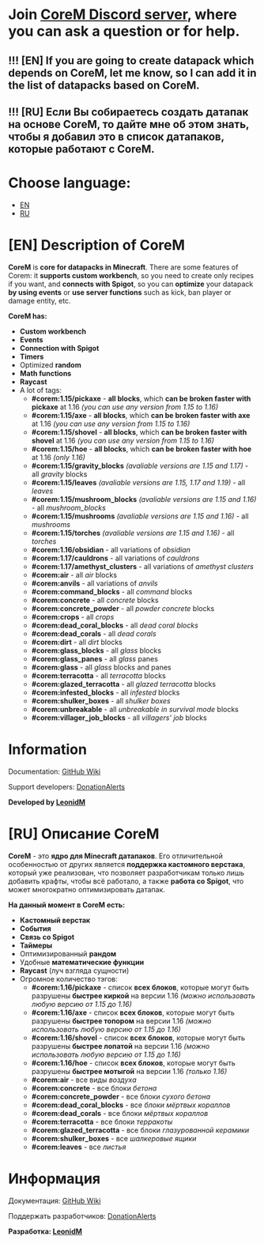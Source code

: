 # Join [CoreM Discord server](https://discord.gg/pvdD3Kh6et), where you can ask a question or for help.

## !!! \[EN\] If you are going to create datapack which depends on CoreM, let me know, so I can add it in the list of datapacks based on CoreM.
## !!! \[RU\] Если Вы собираетесь создать датапак на основе CoreM, то дайте мне об этом знать, чтобы я добавил это в список датапаков, которые работают с CoreM.

# **Choose language:**
- [EN](https://github.com/LeonidMem/CoreM#en-description-of-corem)
- [RU](https://github.com/LeonidMem/CoreM#ru-описание-corem)

\[EN\] Description of CoreM
===========================
**CoreM** is **core for datapacks in Minecraft**. There are some features of Corem: it **supports custom workbench**, so you need to create only recipes if you want, and **connects with Spigot**, so you can **optimize** your datapack **by using events** or **use server functions** such as kick, ban player or damage entity, etc.

**CoreM has:**
- **Custom workbench**
- **Events**
- **Connection with Spigot**
- **Timers**
- Optimized **random**
- **Math functions**
- **Raycast**
- A lot of tags:
	- **#corem:1.15/pickaxe** - **all blocks**, which **can be broken faster with pickaxe** at 1.16 *(you can use any version from 1.15 to 1.16)*
	- **#corem:1.15/axe** - **all blocks**, which **can be broken faster with axe** at 1.16 *(you can use any version from 1.15 to 1.16)*
	- **#corem:1.15/shovel** - **all blocks**, which **can be broken faster with shovel** at 1.16 *(you can use any version from 1.15 to 1.16)*
	- **#corem:1.15/hoe** - **all blocks**, which **can be broken faster with hoe** at 1.16 *(only 1.16)*
	- **#corem:1.15/gravity_blocks** *(avaliable versions are 1.15 and 1.17)* - all *gravity* blocks
	- **#corem:1.15/leaves** *(avaliable versions are 1.15, 1.17 and 1.19)* - all *leaves*
	- **#corem:1.15/mushroom_blocks** *(avaliable versions are 1.15 and 1.16)* - all *mushroom_blocks*
	- **#corem:1.15/mushrooms** *(avaliable versions are 1.15 and 1.16)* - all *mushrooms*
	- **#corem:1.15/torches** *(avaliable versions are 1.15 and 1.16)* - all *torches*
	- **#corem:1.16/obsidian** - all variations of *obsidian*
	- **#corem:1.17/cauldrons** - all variations of *cauldrons*
	- **#corem:1.17/amethyst_clusters** - all variations of *amethyst clusters*
	- **#corem:air** - all *air* blocks
	- **#corem:anvils** - all variations of *anvils*
	- **#corem:command_blocks** - all *command* blocks
	- **#corem:concrete** - all *concrete* blocks
	- **#corem:concrete_powder** - all *powder concrete* blocks
	- **#corem:crops** - all *crops*
	- **#corem:dead_coral_blocks** - all *dead coral blocks*
	- **#corem:dead_corals** - all *dead corals*
	- **#corem:dirt** - all *dirt* blocks
	- **#corem:glass_blocks** - all *glass* blocks
	- **#corem:glass_panes** - all *glass* panes
	- **#corem:glass** - all *glass* blocks and panes
	- **#corem:terracotta** - all *terracotta* blocks
	- **#corem:glazed_terracotta** - all *glazed terracotta* blocks
	- **#corem:infested_blocks** - all *infested* blocks
	- **#corem:shulker_boxes** - all *shulker boxes*
	- **#corem:unbreakable** - all *unbreakable in survival mode* blocks
	- **#corem:villager_job_blocks** - all *villagers' job* blocks

Information
============
Documentation: [GitHub Wiki](https://github.com/LeonidMem/CoreM/wiki)

Support developers: [DonationAlerts](https://www.donationalerts.com/r/corem)

**Developed by [LeonidM](https://youtube.com/leonidm)**



\[RU\] Описание CoreM
==============
**CoreM** - это **ядро для Minecraft датапаков**. Его отличительной особенностью от других является **поддержка кастомного верстака**, который уже реализован, что позволяет разработчикам только лишь добавить крафты, чтобы всё работало, а также **работа со Spigot**, что может многократно оптимизировать датапак.

**На данный момент в CoreM есть:**
- **Кастомный верстак**
- **События**
- **Связь со Spigot**
- **Таймеры**
- Оптимизированный **рандом**
- Удобные **математические функции**
- **Raycast** (луч взгляда сущности)
- Огромное количество тэгов:
	- **#corem:1.16/pickaxe** - список **всех блоков**, которые могут быть разрушены **быстрее киркой** на версии 1.16 *(можно использовать любую версию от 1.15 до 1.16)*
	- **#corem:1.16/axe** - список **всех блоков**, которые могут быть разрушены **быстрее топором** на версии 1.16 *(можно использовать любую версию от 1.15 до 1.16)*
	- **#corem:1.16/shovel** - список **всех блоков**, которые могут быть разрушены **быстрее лопатой** на версии 1.16 *(можно использовать любую версию от 1.15 до 1.16)*
	- **#corem:1.16/hoe** - список **всех блоков**, которые могут быть разрушены **быстрее мотыгой** на версии 1.16 *(только 1.16)*
	- **#corem:air** - все виды *воздуха*
	- **#corem:concrete** - все блоки *бетона*
	- **#corem:concrete_powder** - все блоки *сухого бетона*
	- **#corem:dead_coral_blocks** - все *блоки мёртвых кораллов*
	- **#corem:dead_corals** - все блоки *мёртвых кораллов*
	- **#corem:terracotta** - все блоки *терракоты*
	- **#corem:glazed_terracotta** - все блоки *глазурованной керамики*
	- **#corem:shulker_boxes** - все *шалкеровые ящики*
	- **#corem:leaves** - все *листья*

Информация
============
Документация: [GitHub Wiki](https://github.com/LeonidMem/CoreM/wiki)

Поддержать разработчиков: [DonationAlerts](https://www.donationalerts.com/r/corem)

**Разработка: [LeonidM](https://youtube.com/leonidm)**
